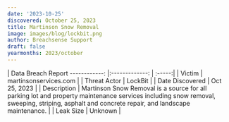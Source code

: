 ```yaml
---
date: '2023-10-25'
discovered: October 25, 2023
title: Martinson Snow Removal
image: images/blog/lockbit.png
author: Breachsense Support
draft: false
yearmonths: 2023/october
---
```



| Data Breach Report
------------:     |:-------------:    | :-----:|
| Victim      | martinsonservices.com      | 
| Threat Actor      | LockBit      | 
| Date Discovered      | Oct 25, 2023      | 
| Description      | Martinson Snow Removal is a source for all parking lot and property maintenance services including snow removal, sweeping, striping, asphalt and concrete repair, and landscape maintenance.      | 
| Leak Size      | Unknown      | 

